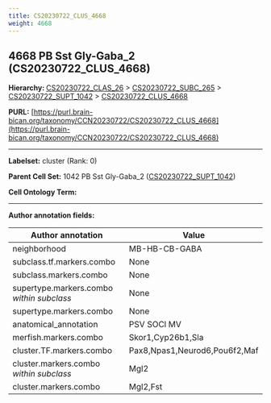 ```yaml
---
title: CS20230722_CLUS_4668
weight: 4668
---
```

## 4668 PB Sst Gly-Gaba_2 (CS20230722_CLUS_4668)
<b>Hierarchy: </b>
[CS20230722_CLAS_26](../CS20230722_CLAS_26) >
[CS20230722_SUBC_265](../CS20230722_SUBC_265) >
[CS20230722_SUPT_1042](../CS20230722_SUPT_1042) >
[CS20230722_CLUS_4668](../CS20230722_CLUS_4668)

**PURL:** [https://purl.brain-bican.org/taxonomy/CCN20230722/CS20230722_CLUS_4668](https://purl.brain-bican.org/taxonomy/CCN20230722/CS20230722_CLUS_4668)

---


**Labelset:** cluster (Rank: 0)

**Parent Cell Set:** 1042 PB Sst Gly-Gaba_2 ([CS20230722_SUPT_1042](../CS20230722_SUPT_1042))



**Cell Ontology Term:** 

[MARKER GENES.]: #


---

[TRANSFERRED ANNOTATIONS.]: #


[AUTHOR ANNOTATION FIELDS.]: #


**Author annotation fields:**

| Author annotation | Value |
|-------------------|-------|
|neighborhood|MB-HB-CB-GABA|
|subclass.tf.markers.combo|None|
|subclass.markers.combo|None|
|supertype.markers.combo _within subclass_|None|
|supertype.markers.combo|None|
|anatomical_annotation|PSV SOCl MV|
|merfish.markers.combo|Skor1,Cyp26b1,Sla|
|cluster.TF.markers.combo|Pax8,Npas1,Neurod6,Pou6f2,Maf|
|cluster.markers.combo _within subclass_|Mgl2|
|cluster.markers.combo|Mgl2,Fst|
